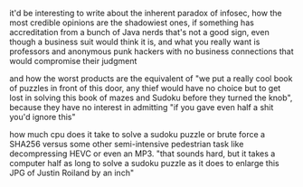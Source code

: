 it'd be interesting to write about the inherent paradox of infosec, how the most credible opinions are the shadowiest ones, if something has accreditation from a bunch of Java nerds that's not a good sign, even though a business suit would think it is, and what you really want is professors and anonymous punk hackers with no business connections that would compromise their judgment

and how the worst products are the equivalent of "we put a really cool book of puzzles in front of this door, any thief would have no choice but to get lost in solving this book of mazes and Sudoku before they turned the knob", because they have no interest in admitting "if you gave even half a shit you'd ignore this"

how much cpu does it take to solve a sudoku puzzle or brute force a SHA256 versus some other semi-intensive pedestrian task like decompressing HEVC or even an MP3. "that sounds hard, but it takes a computer half as long to solve a sudoku puzzle as it does to enlarge this JPG of Justin Roiland by an inch"

